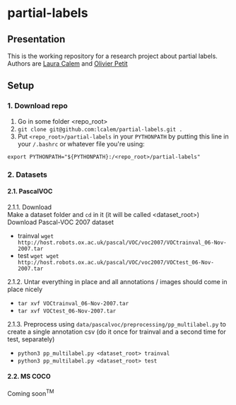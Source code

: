 # partial-labels


## Presentation

This is the working repository for a research project about partial labels. Authors are [Laura Calem](https://lcalem.github.io/) and [Olivier Petit](https://www.olivier-petit.fr/)


## Setup

### 1. Download repo

1. Go in some folder <repo_root>
2. `git clone git@github.com:lcalem/partial-labels.git .`
3. Put `<repo_root>/partial-labels` in your `PYTHONPATH` by putting this line in your `/.bashrc` or whatever file you're using:

```
export PYTHONPATH="${PYTHONPATH}:/<repo_root>/partial-labels"
```


### 2. Datasets

#### 2.1. PascalVOC

2.1.1. Download
<br/>Make a dataset folder and `cd` in it (it will be called <dataset_root>)
<br/>Download Pascal-VOC 2007 dataset
- trainval `wget http://host.robots.ox.ac.uk/pascal/VOC/voc2007/VOCtrainval_06-Nov-2007.tar`
- test `wget wget http://host.robots.ox.ac.uk/pascal/VOC/voc2007/VOCtest_06-Nov-2007.tar`

2.1.2. Untar everything in place and all annotations / images should come in place nicely
- `tar xvf VOCtrainval_06-Nov-2007.tar`
- `tar xvf VOCtest_06-Nov-2007.tar`

2.1.3. Preprocess using `data/pascalvoc/preprocessing/pp_multilabel.py` to create a single annotation csv
(do it once for trainval and a second time for test, separately)

- `python3 pp_multilabel.py <dataset_root> trainval`
- `python3 pp_multilabel.py <dataset_root> test`


#### 2.2. MS COCO

Coming soon<sup>TM</sup>